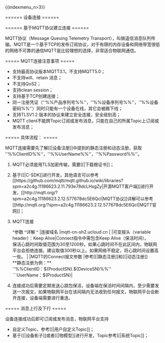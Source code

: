{{indexmenu_n>3}}

====== 设备连接 ======

====== 基于MQTT协议建立连接 ======

MQTT协议（Message Queuing Telemetry Transport），叫做遥信消息队列传输。MQTT是一个基于TCP的发布订阅协议，对于有限的内存设备和网络带宽很低的网络不可靠的通信MQTT是比较理想的选择，非常适合物联网通信。

===== MQTT连接注意事项 =====

  * 支持最高协议版本MQTT3.1，不支持MQTT5.0；
  * 不支持will、retain 消息；
  * 不支持QoS2；
  * 支持clean session；
  * 支持基于TCP创建连接；
  * 同一注册凭证（''%%产品序列号%%''，''%%设备序列号%%''，''%%设备密码%%''）同时只能有一个设备在线，其它会被踢下线；
  * 支持TLSV1.2 版本的协议来建立安全连接，安全级别高；
  * MQTT client不能跨Topic订阅或发布消息，只能在自己的所属Topic上订阅或发布消息；

===== 具体流程： =====

MQTT连接需要先了解[[|设备注册]]中提到的静态注册和动态注册，获取 ''%%ClientID%%''，''%%UserName%%''，''%%Password%%''。

<HTML><ol></HTML>
<HTML><li></HTML><HTML><p></HTML>MQTT必须是用TLS加密传输，需要[[|下载根证书]]；<HTML></p></HTML><HTML></li></HTML>
<HTML><li></HTML><HTML><p></HTML>基于[[|C-SDK]]进行开发，其他语言可以参考[[https://github.com/mqtt/mqtt.github.io/wiki/libraries?spm=a2c4g.11186623.2.11.793e78dcLHxgZy|开源MQTT客户端]]进行开发，[[http://mqtt.org/?spm=a2c4g.11186623.2.12.577678dc5E6Qcl|MQTT协议]]详解可以参考[[http://mqtt.org/?spm=a2c4g.11186623.2.12.577678dc5E6Qcl|MQTT官网]]；<HTML></p></HTML><HTML></li></HTML>
<HTML><li></HTML><HTML><p></HTML>MQTT连接<HTML></p></HTML>
^参数                              ^详解                                                                                                                                                  ^
|连接域名                            |mqtt-cn-sh2.ucloud.cn                                                                                                                               |
|可变报头（variable header）：Keep Alive|Connect指令中需包含Keep Alive（保活时间）。<html><br></html>保活心跳时间取值范围为30至1200秒。如果心跳时间不在此区间内，物联网平台会拒绝连接。建议取值300秒以上。如果网络不稳定，将心跳时间设置高一些。                           |
|MQTT的Connect报文参数                |参考[[|静态注册]]和[[|动态注册]]<html><br></html>**静态注册为例：**<html><br></html>''%%ClientID：${ProductSN}.${DeviceSN}%%''<html><br></html>```UserName：${ProductSN}|
<HTML></li></HTML>
<HTML><li></HTML><HTML><p></HTML>连接成功后需要定期发送心跳包保活，设备端在保活时间间隔内，至少需要发送一次报文，如果物联网平台在该间隔内无法收到任何报文，物联网平台会断开连接，设备端需要进行重连。<HTML></p></HTML><HTML></li></HTML><HTML></ol></HTML>

===== 消息上行及下行 =====

设备连接成功后即可订阅或发布消息，物联网平台支持

  * 自定义Topic，参考[[|用户自定义Topic]]；
  * 基于[[|设备影子]]或者[[|物模型]]进行开发，Topic参考[[|系统Topic]]；

